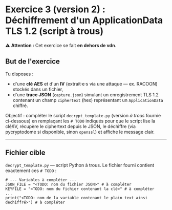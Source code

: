 # Exercice 3 (version 2) : Déchiffrement d'un ApplicationData TLS 1.2 (script à trous)

⚠️ **Attention :** Cet exercice se fait **en dehors de vdn**.

## But de l'exercice
Tu disposes :
- d'une **clé AES** et d'un **IV** (extrait·e·s via une attaque — ex. RACOON) stockés dans un fichier,
- d'une **trace JSON** (`capture.json`) simulant un enregistrement TLS 1.2 contenant un champ `ciphertext` (hex) représentant un `ApplicationData` chiffré.

Objectif : compléter le script `decrypt_template.py` (version *à trous* fournie ci-dessous) en remplaçant les `# TODO` indiqués pour que le script lise la clé/IV, récupère le ciphertext depuis le JSON, le déchiffre (via pycryptodome si disponible, sinon `openssl`) et affiche le message clair.

---

## Fichier cible
`decrypt_template.py` — script Python à trous. Le fichier fourni contient exactement ces `# TODO` :

```
# --- Variables à compléter ---
JSON_FILE = "<TODO: nom du fichier JSON>" # à compléter
KEYFILE = "<TODO: nom du fichier contenant la clé>" # à compléter
...
print("<TODO: nom de la variable contenant le plain text ainsi dechiffré>") # à compléter
```
